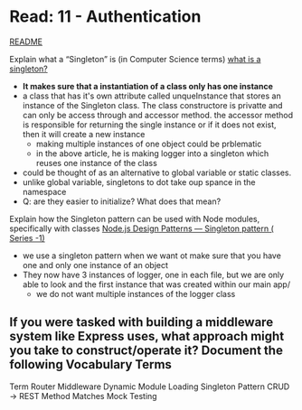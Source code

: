 # Read: 11 - Authentication


[README](/README.md)

Explain what a “Singleton” is (in Computer Science terms) [what is a singleton?](https://medium.com/better-programming/the-complete-guide-to-the-singleton-design-pattern-dd0e7a5a4dc)
- **It makes sure that a instantiation  of a class only has one instance**
- a class that has it's own attribute called unqueInstance that stores an instance of the Singleton class. The class constructore is privatte and can only be access through and accessor method. the accessor method is responsible for returning the single instance or if it does not exist, then it will create a new instance
  - making multiple instances of one object could be prblematic
  - in the above article, he is making logger into a singleton which reuses one instance of the class
 - could be thought of as an alternative to global variable or static classes.
- unlike global variable, singletons to dot take oup spance in the namespace
- Q: are they easier to initialize? What does that mean?

Explain how the Singleton pattern can be used with Node modules, specifically with classes [Node.js Design Patterns — Singleton pattern ( Series -1)](https://medium.com/@maheshkumawat_83392/node-js-design-patterns-singleton-pattern-series-1-1e0ab71e3edf)

- we use a singleton pattern when we want ot make sure that you have one and only one instance of an object
- They now have 3 instances of logger, one in each file, but we are only able to look and the first instance that was created within our main app/ 
  - we do not want multiple instances of the logger class

If you were tasked with building a middleware system like Express uses, what approach might you take to construct/operate it?
Document the following Vocabulary Terms
- 

Term
Router Middleware
Dynamic Module Loading
Singleton Pattern
CRUD -> REST Method Matches
Mock Testing